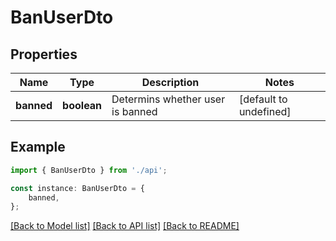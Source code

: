 # BanUserDto


## Properties

Name | Type | Description | Notes
------------ | ------------- | ------------- | -------------
**banned** | **boolean** | Determins whether user is banned | [default to undefined]

## Example

```typescript
import { BanUserDto } from './api';

const instance: BanUserDto = {
    banned,
};
```

[[Back to Model list]](../README.md#documentation-for-models) [[Back to API list]](../README.md#documentation-for-api-endpoints) [[Back to README]](../README.md)
